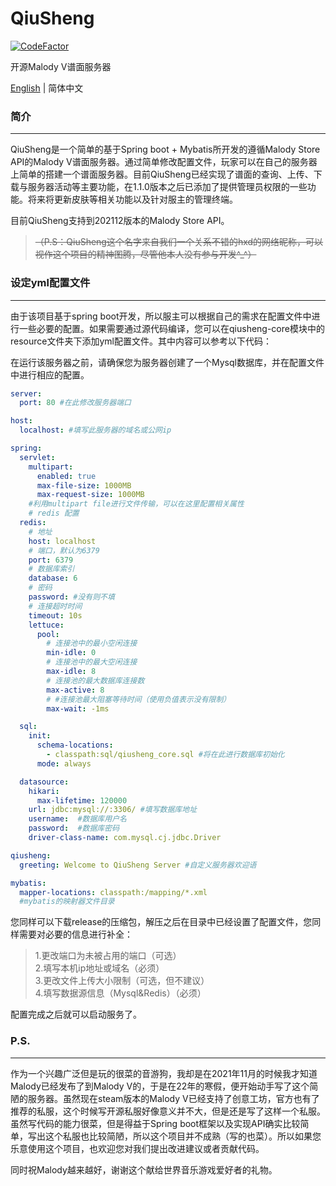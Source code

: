# QiuSheng

[![CodeFactor](https://www.codefactor.io/repository/github/pocket-tech/qiusheng/badge/master)](https://www.codefactor.io/repository/github/pocket-tech/qiusheng/overview/master)

开源Malody V谱面服务器

[English](README_ENG.md) | 简体中文

### 简介
------------------
QiuSheng是一个简单的基于Spring boot + Mybatis所开发的遵循Malody Store API的Malody V谱面服务器。通过简单修改配置文件，玩家可以在自己的服务器上简单的搭建一个谱面服务器。目前QiuSheng已经实现了谱面的查询、上传、下载与服务器活动等主要功能，在1.1.0版本之后已添加了提供管理员权限的一些功能。将来将更新皮肤等相关功能以及针对服主的管理终端。

目前QiuSheng支持到202112版本的Malody Store API。

> ~~（P.S：QiuSheng这个名字来自我们一个关系不错的hxd的网络昵称，可以视作这个项目的精神图腾，尽管他本人没有参与开发^_^）~~

### 设定yml配置文件
------------------
由于该项目基于spring boot开发，所以服主可以根据自己的需求在配置文件中进行一些必要的配置。如果需要通过源代码编译，您可以在qiusheng-core模块中的resource文件夹下添加yml配置文件。其中内容可以参考以下代码：

在运行该服务器之前，请确保您为服务器创建了一个Mysql数据库，并在配置文件中进行相应的配置。

```yml
server:
  port: 80 #在此修改服务器端口

host:
  localhost: #填写此服务器的域名或公网ip

spring:
  servlet:
    multipart:
      enabled: true
      max-file-size: 1000MB
      max-request-size: 1000MB
    #利用multipart file进行文件传输，可以在这里配置相关属性
    # redis 配置
  redis:
    # 地址
    host: localhost
    # 端口，默认为6379
    port: 6379
    # 数据库索引
    database: 6
    # 密码
    password: #没有则不填
    # 连接超时时间
    timeout: 10s
    lettuce:
      pool:
        # 连接池中的最小空闲连接
        min-idle: 0
        # 连接池中的最大空闲连接
        max-idle: 8
        # 连接池的最大数据库连接数
        max-active: 8
        # #连接池最大阻塞等待时间（使用负值表示没有限制）
        max-wait: -1ms

  sql:
    init:
      schema-locations:
        - classpath:sql/qiusheng_core.sql #将在此进行数据库初始化
      mode: always

  datasource:
    hikari:
      max-lifetime: 120000
    url: jdbc:mysql://:3306/ #填写数据库地址
    username:  #数据库用户名
    password:  #数据库密码
    driver-class-name: com.mysql.cj.jdbc.Driver

qiusheng:
  greeting: Welcome to QiuSheng Server #自定义服务器欢迎语

mybatis:
  mapper-locations: classpath:/mapping/*.xml
  #mybatis的映射器文件目录
```

您同样可以下载release的压缩包，解压之后在目录中已经设置了配置文件，您同样需要对必要的信息进行补全：

> 1.更改端口为未被占用的端口（可选）  
2.填写本机ip地址或域名（必须）  
3.更改文件上传大小限制（可选，但不建议）  
4.填写数据源信息（Mysql&Redis）（必须）

配置完成之后就可以启动服务了。

### P.S.
------------------

作为一个兴趣广泛但是玩的很菜的音游狗，我却是在2021年11月的时候我才知道Malody已经发布了到Malody V的，于是在22年的寒假，便开始动手写了这个简陋的服务器。虽然现在steam版本的Malody V已经支持了创意工坊，官方也有了推荐的私服，这个时候写开源私服好像意义并不大，但是还是写了这样一个私服。虽然写代码的能力很菜，但是得益于Spring boot框架以及实现API确实比较简单，写出这个私服也比较简陋，所以这个项目并不成熟（写的也菜）。所以如果您乐意使用这个项目，也欢迎您对我们提出改进建议或者贡献代码。

同时祝Malody越来越好，谢谢这个献给世界音乐游戏爱好者的礼物。
